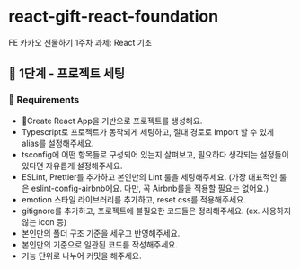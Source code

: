 # react-gift-react-foundation

FE 카카오 선물하기 1주차 과제: React 기초

## 🚀 1단계 - 프로젝트 세팅

### 📝 Requirements

-   Create React App을 기반으로 프로젝트를 생성해요.
-   Typescript로 프로젝트가 동작되게 세팅하고, 절대 경로로 Import 할 수 있게 alias를 설정해주세요.
-   tsconfig에 어떤 항목들로 구성되어 있는지 살펴보고, 필요하다 생각되는 설정들이 있다면 자유롭게 설정해주세요.
-   ESLint, Prettier를 추가하고 본인만의 Lint 룰을 세팅해주세요. (가장 대표적인 룰은 eslint-config-airbnb에요. 다만, 꼭 Airbnb룰을 적용할 필요는 없어요.)
-   emotion 스타일 라이브러리를 추가하고, reset css를 적용해주세요.
-   gitignore를 추가하고, 프로젝트에 불필요한 코드들은 정리해주세요. (ex. 사용하지 않는 icon 등)
-   본인만의 폴더 구조 기준을 세우고 반영해주세요.
-   본인만의 기준으로 일관된 코드를 작성해주세요.
-   기능 단위로 나누어 커밋을 해주세요.
